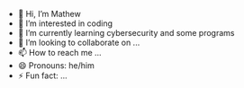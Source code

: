 - 👋 Hi, I’m Mathew
- 👀 I’m interested in coding
- 🌱 I’m currently learning cybersecurity and some programs
- 💞️ I’m looking to collaborate on ...
- 📫 How to reach me ...
- 😄 Pronouns: he/him
- ⚡ Fun fact: ...
